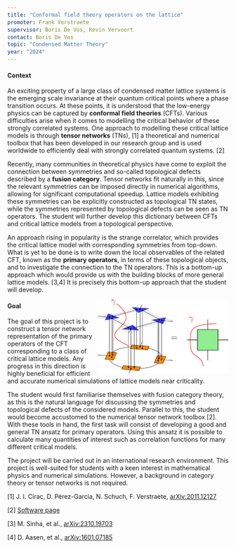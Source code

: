 ```yaml
---
title: "Conformal field theory operators on the lattice"
promoter: Frank Verstraete
supervisor: Boris De Vos, Kevin Vervoort
contact: Boris De Vos
topic: "Condensed Matter Theory"
year: "2024"
---
```


#### Context

An exciting property of a large class of condensed matter lattice systems is the emerging scale invariance at their quantum critical points where a phase transition occurs. At these points, it is understood that the low-energy physics can be captured by **conformal field theories** (CFTs). Various difficulties arise when it comes to modelling the critical behavior of these strongly correlated systems. One approach to modelling these critical lattice models is through **tensor networks** (TNs), [1] a theoretical and numerical toolbox that has been developed in our research group and is used worldwide to efficiently deal with strongly correlated quantum systems. [2]

Recently, many communities in theoretical physics have come to exploit the connection between symmetries and so-called topological defects described by a **fusion category**. Tensor networks fit naturally in this, since the relevant symmetries can be imposed directly in numerical algorithms, allowing for significant computational speedup. Lattice models exhibiting these symmetries can be explicitly constructed as topological TN states, while the symmetries represented by topological defects can be seen as TN operators. The student will further develop this dictionary between CFTs and critical lattice models from a topological perspective.

An approach rising in popularity is the strange correlator, which provides the critical lattice model with corresponding symmetries from top-down. What is yet to be done is to write down the local observables of the related CFT, known as the **primary operators**, in terms of these topological objects, and to investigate the connection to the TN operators. This is a bottom-up approach which would provide us with the building blocks of more general lattice models. [3,4] It is precisely this bottom-up approach that the student will develop.

<p><img alt="MPO of transfer matrix" src="/images/thesistopics/2024/BDeVos1.png" style="float:right; width:300px" /></p>

#### Goal

The goal of this project is to construct a tensor network representation of the primary operators of the CFT corresponding to a class of critical lattice models. Any progress in this direction is highly beneficial for efficient and accurate numerical simulations of lattice models near criticality.

The student would first familiarise themselves with fusion category theory, as this is the natural language for discussing the symmetries and topological defects of the considered models. Parallel to this, the student would become accustomed to the numerical tensor network toolbox [2]. With these tools in hand, the first task will consist of developing a good and general TN ansatz for primary operators. Using this ansatz it is possible to calculate many quantities of interest such as correlation functions for many different critical models.

The project will be carried out in an international research environment. This project is well-suited for students with a keen interest in mathematical physics and numerical simulations. However, a background in category theory or tensor networks is not required.

[1] J. I. Cirac, D. Pérez-García, N. Schuch, F. Verstraete, [arXiv:2011.12127](https://arxiv.org/abs/2011.12127)

[2] [Software page](quantumghent.github.io/software/)

[3] M. Sinha, et al., [arXiv:2310.19703](https://arxiv.org/abs/2310.19703)

[4] D. Aasen, et al., [arXiv:1601.07185](https://arxiv.org/abs/1601.07185)
